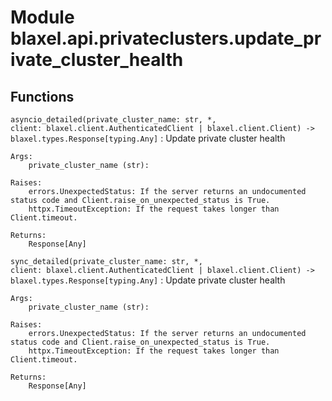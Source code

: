 Module blaxel.api.privateclusters.update_private_cluster_health
===============================================================

Functions
---------

`asyncio_detailed(private_cluster_name: str, *, client: blaxel.client.AuthenticatedClient | blaxel.client.Client) ‑> blaxel.types.Response[typing.Any]`
:   Update private cluster health
    
    Args:
        private_cluster_name (str):
    
    Raises:
        errors.UnexpectedStatus: If the server returns an undocumented status code and Client.raise_on_unexpected_status is True.
        httpx.TimeoutException: If the request takes longer than Client.timeout.
    
    Returns:
        Response[Any]

`sync_detailed(private_cluster_name: str, *, client: blaxel.client.AuthenticatedClient | blaxel.client.Client) ‑> blaxel.types.Response[typing.Any]`
:   Update private cluster health
    
    Args:
        private_cluster_name (str):
    
    Raises:
        errors.UnexpectedStatus: If the server returns an undocumented status code and Client.raise_on_unexpected_status is True.
        httpx.TimeoutException: If the request takes longer than Client.timeout.
    
    Returns:
        Response[Any]